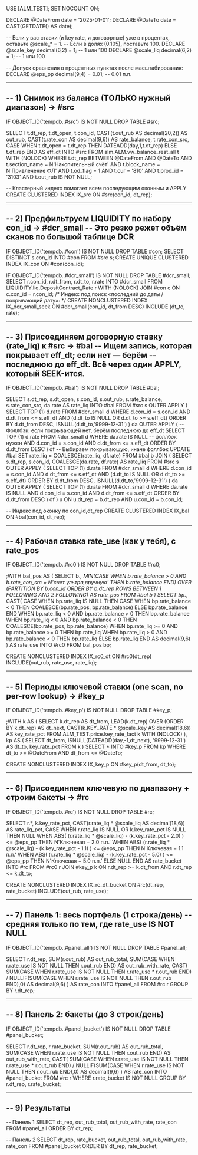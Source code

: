 USE [ALM_TEST];
SET NOCOUNT ON;

DECLARE @DateFrom date = '2025-01-01';
DECLARE @DateTo   date = CAST(GETDATE() AS date);

-- Если у вас ставки (и key rate, и договорные) уже в процентах, оставьте @scale_* = 1.
-- Если в долях (0.105), поставьте 100.
DECLARE @scale_key  decimal(6,2) = 1;     -- 1 или 100
DECLARE @scale_liq  decimal(6,2) = 1;     -- 1 или 100

-- Допуск сравнения в процентных пунктах после масштабирования:
DECLARE @eps_pp decimal(9,4) = 0.01;      -- 0.01 п.п.

------------------------------------------------------------
-- 1) Снимок из баланса (ТОЛЬКО нужный диапазон) → #src
------------------------------------------------------------
IF OBJECT_ID('tempdb..#src') IS NOT NULL DROP TABLE #src;

SELECT
    t.dt_rep,
    t.dt_open,
    t.con_id,
    CAST(t.out_rub  AS decimal(20,2)) AS out_rub,
    CAST(t.rate_con AS decimal(9,6))  AS rate_balance,
    t.rate_con_src,
    CASE WHEN t.dt_open = t.dt_rep THEN DATEADD(day,1,t.dt_rep) ELSE t.dt_rep END AS eff_dt
INTO #src
FROM alm.ALM.vw_balance_rest_all t WITH (NOLOCK)
WHERE t.dt_rep BETWEEN @DateFrom AND @DateTo
  AND t.section_name = N'Накопительный счёт'
  AND t.block_name   = N'Привлечение ФЛ'
  AND t.od_flag      = 1
  AND t.cur          = '810'
  AND t.prod_id      = '3103'
  AND t.out_rub IS NOT NULL;

-- Кластерный индекс помогает всем последующим оконным и APPLY
CREATE CLUSTERED INDEX IX_src ON #src(con_id, dt_rep);

------------------------------------------------------------
-- 2) Предфильтруем LIQUIDITY по набору con_id → #dcr_small
--    Это резко режет объём сканов по большой таблице DCR
------------------------------------------------------------
IF OBJECT_ID('tempdb..#con') IS NOT NULL DROP TABLE #con;
SELECT DISTINCT s.con_id INTO #con FROM #src s;
CREATE UNIQUE CLUSTERED INDEX IX_con ON #con(con_id);

IF OBJECT_ID('tempdb..#dcr_small') IS NOT NULL DROP TABLE #dcr_small;
SELECT r.con_id, r.dt_from, r.dt_to, r.rate
INTO #dcr_small
FROM LIQUIDITY.liq.DepositContract_Rate r WITH (NOLOCK)
JOIN #con c ON c.con_id = r.con_id;
/* Индекс под поиск «последний до даты / покрывающий дату»: */
CREATE NONCLUSTERED INDEX IX_dcr_small_seek
ON #dcr_small(con_id, dt_from DESC)
INCLUDE (dt_to, rate);

------------------------------------------------------------
-- 3) Присоединяем договорную ставку (rate_liq) к #src → #bal
--    Ищем запись, которая покрывает eff_dt; если нет — берём
--    последнюю до eff_dt. Всё через один APPLY, который SEEK-ится.
------------------------------------------------------------
IF OBJECT_ID('tempdb..#bal') IS NOT NULL DROP TABLE #bal;

SELECT
    s.dt_rep, s.dt_open, s.con_id, s.out_rub, s.rate_balance, s.rate_con_src,
    da.rate AS rate_liq
INTO #bal
FROM #src s
OUTER APPLY (
    SELECT TOP (1) d.rate
    FROM #dcr_small d
    WHERE d.con_id = s.con_id
      AND d.dt_from <= s.eff_dt
      AND (d.dt_to IS NULL OR d.dt_to >= s.eff_dt)
    ORDER BY d.dt_from DESC, ISNULL(d.dt_to,'9999-12-31')
) da
OUTER APPLY (
    -- Фоллбэк: если покрывающей нет, берём последнюю до eff_dt
    SELECT TOP (1) d.rate
    FROM #dcr_small d
    WHERE da.rate IS NULL             -- фоллбэк нужен
      AND d.con_id = s.con_id
      AND d.dt_from <= s.eff_dt
    ORDER BY d.dt_from DESC
) df
-- Выбираем покрывающую, иначе фоллбэк
UPDATE #bal SET rate_liq = COALESCE(rate_liq, df.rate)
FROM #bal b
JOIN (
    SELECT s.dt_rep, s.con_id,
           COALESCE(da.rate, df.rate) AS rate_liq
    FROM #src s
    OUTER APPLY (
        SELECT TOP (1) d.rate
        FROM #dcr_small d
        WHERE d.con_id = s.con_id
          AND d.dt_from <= s.eff_dt
          AND (d.dt_to IS NULL OR d.dt_to >= s.eff_dt)
        ORDER BY d.dt_from DESC, ISNULL(d.dt_to,'9999-12-31')
    ) da
    OUTER APPLY (
        SELECT TOP (1) d.rate
        FROM #dcr_small d
        WHERE da.rate IS NULL
          AND d.con_id = s.con_id
          AND d.dt_from <= s.eff_dt
        ORDER BY d.dt_from DESC
    ) df
) u ON u.dt_rep = b.dt_rep AND u.con_id = b.con_id;

-- Индекс под оконку по con_id,dt_rep
CREATE CLUSTERED INDEX IX_bal ON #bal(con_id, dt_rep);

------------------------------------------------------------
-- 4) Рабочая ставка rate_use (как у тебя), с rate_pos
------------------------------------------------------------
IF OBJECT_ID('tempdb..#rc0') IS NOT NULL DROP TABLE #rc0;

;WITH bal_pos AS (
    SELECT  b.*,
            MIN(CASE WHEN b.rate_balance > 0
                      AND b.rate_con_src = N'счет ультра,вручную'
                     THEN b.rate_balance END)
                OVER (PARTITION BY b.con_id
                      ORDER BY b.dt_rep
                      ROWS BETWEEN 1 FOLLOWING AND 2 FOLLOWING) AS rate_pos
    FROM #bal b
)
SELECT
    bp.*,
    CAST(
        CASE
          WHEN bp.rate_liq IS NULL THEN
               CASE WHEN bp.rate_balance < 0
                        THEN COALESCE(bp.rate_pos, bp.rate_balance)
                    ELSE bp.rate_balance
               END
          WHEN bp.rate_liq < 0  AND bp.rate_balance > 0 THEN bp.rate_balance
          WHEN bp.rate_liq < 0  AND bp.rate_balance < 0 THEN COALESCE(bp.rate_pos, bp.rate_balance)
          WHEN bp.rate_liq >= 0 AND bp.rate_balance >= 0 THEN bp.rate_liq
          WHEN bp.rate_liq > 0  AND bp.rate_balance  < 0 THEN bp.rate_liq
          ELSE bp.rate_liq
        END AS decimal(9,6)
    ) AS rate_use
INTO #rc0
FROM bal_pos bp;

CREATE NONCLUSTERED INDEX IX_rc0_dt ON #rc0(dt_rep) INCLUDE(out_rub, rate_use, rate_liq);

------------------------------------------------------------
-- 5) Периоды ключевой ставки (one scan, no per-row lookup) → #key_p
------------------------------------------------------------
IF OBJECT_ID('tempdb..#key_p') IS NOT NULL DROP TABLE #key_p;

;WITH k AS (
    SELECT
        k.dt_rep AS dt_from,
        LEAD(k.dt_rep) OVER (ORDER BY k.dt_rep) AS dt_next,
        CAST(k.KEY_RATE * @scale_key AS decimal(18,6)) AS key_rate_pct
    FROM ALM_TEST.price.key_rate_fact k WITH (NOLOCK)
),
kp AS (
    SELECT
        dt_from,
        ISNULL(DATEADD(day,-1,dt_next), '9999-12-31') AS dt_to,
        key_rate_pct
    FROM k
)
SELECT * INTO #key_p FROM kp
WHERE dt_to >= @DateFrom AND dt_from <= @DateTo;

CREATE NONCLUSTERED INDEX IX_key_p ON #key_p(dt_from, dt_to);

------------------------------------------------------------
-- 6) Присоединяем ключевую по диапазону + строим бакеты → #rc
------------------------------------------------------------
IF OBJECT_ID('tempdb..#rc') IS NOT NULL DROP TABLE #rc;

SELECT
    r.*,
    k.key_rate_pct,
    CAST(r.rate_liq * @scale_liq AS decimal(18,6)) AS rate_liq_pct,
    CASE
      WHEN r.rate_liq IS NULL OR k.key_rate_pct IS NULL THEN NULL
      WHEN ABS( (r.rate_liq * @scale_liq) - (k.key_rate_pct - 2.0) ) <= @eps_pp THEN N'Ключевая − 2.0 п.п.'
      WHEN ABS( (r.rate_liq * @scale_liq) - (k.key_rate_pct - 1.1) ) <= @eps_pp THEN N'Ключевая − 1.1 п.п.'
      WHEN ABS( (r.rate_liq * @scale_liq) - (k.key_rate_pct - 5.0) ) <= @eps_pp THEN N'Ключевая − 5.0 п.п.'
      ELSE NULL
    END AS rate_bucket
INTO #rc
FROM #rc0 r
JOIN #key_p k
  ON r.dt_rep >= k.dt_from AND r.dt_rep <= k.dt_to;

CREATE NONCLUSTERED INDEX IX_rc_dt_bucket ON #rc(dt_rep, rate_bucket) INCLUDE(out_rub, rate_use);

------------------------------------------------------------
-- 7) Панель 1: весь портфель (1 строка/день)
--    средняя только по тем, где rate_use IS NOT NULL
------------------------------------------------------------
IF OBJECT_ID('tempdb..#panel_all') IS NOT NULL DROP TABLE #panel_all;

SELECT
    r.dt_rep,
    SUM(r.out_rub) AS out_rub_total,
    SUM(CASE WHEN r.rate_use IS NOT NULL THEN r.out_rub END) AS out_rub_with_rate,
    CAST(
      SUM(CASE WHEN r.rate_use IS NOT NULL THEN r.rate_use * r.out_rub END)
      / NULLIF(SUM(CASE WHEN r.rate_use IS NOT NULL THEN r.out_rub END),0)
      AS decimal(9,6)
    ) AS rate_con
INTO #panel_all
FROM #rc r
GROUP BY r.dt_rep;

------------------------------------------------------------
-- 8) Панель 2: бакеты (до 3 строк/день)
------------------------------------------------------------
IF OBJECT_ID('tempdb..#panel_bucket') IS NOT NULL DROP TABLE #panel_bucket;

SELECT
    r.dt_rep,
    r.rate_bucket,
    SUM(r.out_rub) AS out_rub_total,
    SUM(CASE WHEN r.rate_use IS NOT NULL THEN r.out_rub END) AS out_rub_with_rate,
    CAST(
      SUM(CASE WHEN r.rate_use IS NOT NULL THEN r.rate_use * r.out_rub END)
      / NULLIF(SUM(CASE WHEN r.rate_use IS NOT NULL THEN r.out_rub END),0)
      AS decimal(9,6)
    ) AS rate_con
INTO #panel_bucket
FROM #rc r
WHERE r.rate_bucket IS NOT NULL
GROUP BY r.dt_rep, r.rate_bucket;

------------------------------------------------------------
-- 9) Результаты
------------------------------------------------------------
-- Панель 1
SELECT dt_rep, out_rub_total, out_rub_with_rate, rate_con
FROM #panel_all
ORDER BY dt_rep;

-- Панель 2
SELECT dt_rep, rate_bucket, out_rub_total, out_rub_with_rate, rate_con
FROM #panel_bucket
ORDER BY dt_rep, rate_bucket;

